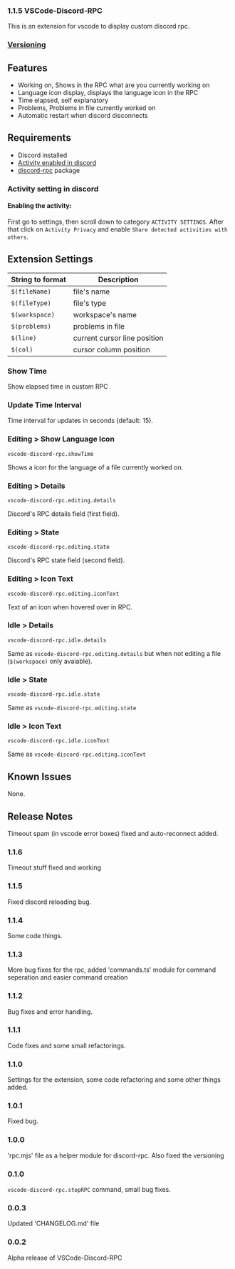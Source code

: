 ### 1.1.5 VSCode-Discord-RPC
This is an extension for vscode to display custom discord rpc.

### [Versioning](https://semver.org/#semantic-versioning-200)

## Features
- Working on, Shows in the RPC what are you currently working on
- Language icon display, displays the language icon in the RPC
- Time elapsed, self explanatory
- Problems, Problems in file currently worked on
- Automatic restart when discord disconnects

## Requirements
- Discord installed
- [Activity enabled in discord](#activity-setting-in-discord)
- [discord-rpc](https://www.npmjs.com/package/discord-rpc#discordjs-rpc-extension) package

### Activity setting in discord
#### Enabling the activity:
First go to settings, then scroll down to category `ACTIVITY SETTINGS`. After that click on `Activity Privacy` and enable `Share detected activities with others`.

## Extension Settings
String to format | Description
--- | ---
`$(fileName)` | file's name
`$(fileType)` | file's type
`$(workspace)` | workspace's name
`$(problems)` | problems in file
`$(line)` | current cursor line position
`$(col)` | cursor column position

### Show Time
Show elapsed time in custom RPC

### Update Time Interval
Time interval for updates in seconds (default: 15).

### Editing > Show Language Icon
`vscode-discord-rpc.showTime`

Shows a icon for the language of a file currently worked on.

### Editing > Details
`vscode-discord-rpc.editing.details` 

Discord's RPC details field (first field).

### Editing > State
`vscode-discord-rpc.editing.state`

Discord's RPC state field (second field).

### Editing > Icon Text
`vscode-discord-rpc.editing.iconText`

Text of an icon when hovered over in RPC.

### Idle > Details
`vscode-discord-rpc.idle.details`

Same as `vscode-discord-rpc.editing.details` but when not editing a file (`$(workspace)` only avaiable).

### Idle > State
`vscode-discord-rpc.idle.state`

Same as `vscode-discord-rpc.editing.state`

### Idle > Icon Text
`vscode-discord-rpc.idle.iconText`

Same as `vscode-discord-rpc.editing.iconText`

## Known Issues
None.

## Release Notes
Timeout spam (in vscode error boxes) fixed and auto-reconnect added.

### 1.1.6
Timeout stuff fixed and working

### 1.1.5
Fixed discord reloading bug. 

### 1.1.4
Some code things.

### 1.1.3
More bug fixes for the rpc, added 'commands.ts' module for command seperation and easier command creation

### 1.1.2
Bug fixes and error handling.

### 1.1.1
Code fixes and some small refactorings.

### 1.1.0
Settings for the extension, some code refactoring and some other things added.

### 1.0.1
Fixed bug.

### 1.0.0
'rpc.mjs' file as a helper module for discord-rpc. Also fixed the versioning

### 0.1.0
`vscode-discord-rpc.stopRPC` command, small bug fixes.

### 0.0.3
Updated 'CHANGELOG.md' file

### 0.0.2
Alpha release of VSCode-Discord-RPC

